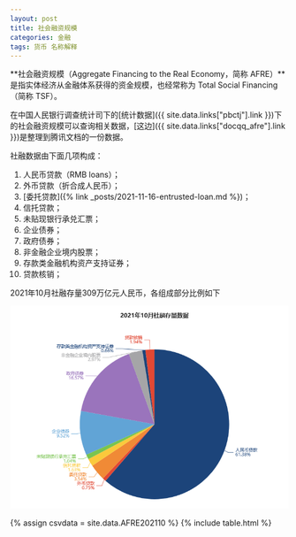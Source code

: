 ```yaml
---
layout: post
title: 社会融资规模
categories: 金融
tags: 货币 名称解释
---
```

**社会融资规模（Aggregate Financing to the Real Economy，简称 AFRE）**是指实体经济从金融体系获得的资金规模，也经常称为 Total Social Financing（简称 TSF）。

在中国人民银行调查统计司下的[统计数据]({{ site.data.links["pbctj"].link }})下的社会融资规模可以查询相关数据，[这边]({{ site.data.links["docqq_afre"].link }})是整理到腾讯文档的一份数据。

社融数据由下面几项构成：
1. 人民币贷款（RMB loans）；
2. 外币贷款（折合成人民币）；
3. [委托贷款]({% link _posts/2021-11-16-entrusted-loan.md %})；
4. 信托贷款；
5. 未贴现银行承兑汇票；
6. 企业债券；
7. 政府债券；
8. 非金融企业境内股票；
9. 存款类金融机构资产支持证券；
10. 贷款核销；

2021年10月社融存量309万亿元人民币，各组成部分比例如下

![2021年10月社融存量数据](/assets/img/post/202110-AFRE-barchart.png "2021年10月社融存量数据")

{% assign csvdata = site.data.AFRE202110 %}
{% include table.html %}